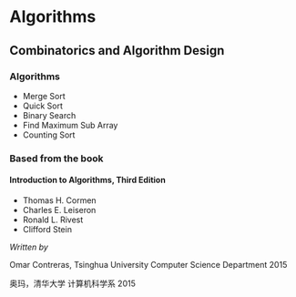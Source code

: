 # Algorithms #

## Combinatorics and Algorithm Design ##

### Algorithms ###
* Merge Sort
* Quick Sort
* Binary Search
* Find Maximum Sub Array
* Counting Sort

### Based from the book ###
#### Introduction to Algorithms, Third Edition ####
* Thomas H. Cormen
* Charles E. Leiseron
* Ronald L. Rivest
* Clifford Stein

_Written by_

Omar Contreras, Tsinghua University Computer Science Department 2015

奥玛，清华大学 计算机科学系 2015
